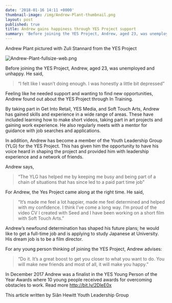 ```yaml
---
date: '2018-01-16 14:11 +0000'
thumbnail-image: /img/Andrew-Plant-thumbnail.png
layout: post
published: true
title: Andrew gains happiness through YES Project support
summary: 'Before joining the YES Project, Andrew, aged 23, was unemployed and unhappy.'
---
```

Andrew Plant pictured with Zuli Stannard from the YES Project 

![Andrew-Plant-fullsize-web.png]({{site.baseurl}}/img/Andrew-Plant-fullsize-web.png)

Before joining the YES Project, Andrew, aged 23, was unemployed and unhappy.  He said, 

> “I felt like I wasn’t doing enough. I was honestly a little bit depressed”

Feeling like he needed support and wanting to find new opportunities, Andrew found out about the YES Project through In Training.

By taking part in Get Into Retail, YES Media, and Soft Touch Arts, Andrew has gained skills and experience in a wide range of areas.  These have included learning how to make short videos, taking part in art projects and gaining work experience. He also regularly meets with a mentor for guidance with job searches and applications.

In addition, Andrew has become a member of the Youth Leadership Group (YLG) for the YES Project. This has given him the opportunity to have his voice heard in shaping the project and provided him with leadership experience and a network of friends. 

Andrew says, 

> “The YLG has helped me by keeping me busy and being part of a chain of situations that has since led to a paid part time job”

For Andrew, the Yes Project came along at the right time. He said, 

> “It’s made me feel a lot happier, made me feel determined and helped with my confidence. I think I’ve come a long way. I’m proud of the video CV I created with Seed and I have been working on a short film with Soft Touch Arts.”

Andrew’s newfound determination has shaped his future plans; he would like to get a full-time job and is applying to study Japanese at University. His dream job is to be a film director.

For any young person thinking of joining the YES Project, Andrew advises: 

> “Do it.  It’s a great boost to get you closer to what you want to do. You will make new friends and most of all, it will make you happy.”

In December 2017 Andrew was a finalist in the YES Young Person of the Year Awards where 10 young people received awards for overcoming obstacles to work. Read more http://bit.ly/2DleE0x

This article written by Siân Hewitt Youth Leadership Group
